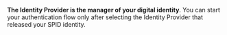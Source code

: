 **The Identity Provider is the manager of your digital identity**. You can start your authentication flow only after selecting the Identity Provider that released your SPID identity.
